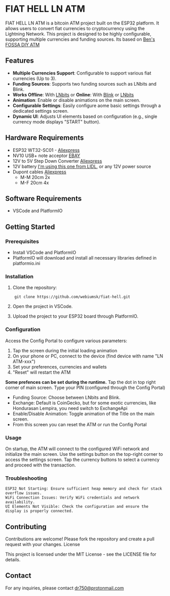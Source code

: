 # FIAT HELL LN ATM

FIAT HELL LN ATM is a bitcoin ATM project built on the ESP32 platform. It allows users to convert fiat currencies to cryptocurrency using the Lightning Network. This project is designed to be highly configurable, supporting multiple currencies and funding sources.
Its based on [Ben's FOSSA DIY ATM](https://github.com/lnbits/fossa)

## Features

- **Multiple Currencies Support**: Configurable to support various fiat currencies (Up to 3).
- **Funding Sources**: Supports two funding sources such as LNbits and Blink.
- **Works Offline**: With [LNbits](https://lnbits.com) or **Online**: With [Blink](https://blink.sv) or [LNbits](https://lnbits.com)
- **Animation**: Enable or disable animations on the main screen.
- **Configurable Settings**: Easily configure aome basic settings through a dedicated settings screen.
- **Dynamic UI**: Adjusts UI elements based on configuration (e.g., single currency mode displays "START" button).

## Hardware Requirements

- ESP32 WT32-SC01 - [Aliexpress](https://www.aliexpress.com/item/1005003191471709.html)
- NV10 USB+ note acceptor [EBAY](https://www.ebay.com/sch/i.html?_from=R40&_trksid=p3519243.m570.l1313&_nkw=nv10+usb%2B&_sacat=0)
- 12V to 5V Step Down Converter [Aliexpress](https://www.aliexpress.com/item/1005006407431542.html)
- 12V battery [I'm using this one from LIDL](https://www.lidl.de/p/parkside-12v-akku-papk-12-b4-4-ah/p100362831), or any 12V power source
- Dupont cables [Aliexpress](https://www.aliexpress.com/item/1005004022062472.html)
  - M-M 20cm 2x
  - M-F 20cm 4x

## Software Requirements

- VSCode and PlatformIO

## Getting Started

### Prerequisites

- Install VSCode and PlatformIO
- PlatformIO will download and install all necessary libraries defined in platformio.ini

### Installation

1. Clone the repository:
```
    git clone https://github.com/webiumsk/fiat-hell.git
```

2. Open the project in VSCode.

3. Upload the project to your ESP32 board through PlatformIO. 

### Configuration

Access the Config Portal to configure various parameters:
1. Tap the screen during the initial loading animation
2. On your phone or PC, connect to the device (find device with name "LN ATM-xxx")
3. Set your preferences, currencies and wallets
4. "Reset" will restart the ATM

**Some prefences can be set during the runtime.**
Tap the dot in top right corner of main screen.
Type your PIN (configured through the Config Portal)

- Funding Source: Choose between LNbits and Blink.
- Exchange: Default is CoinGecko, but for some exotic currencies, like Hondurasan Lempira, you need switch to ExchangeApi
- Enable/Disable Animation: Toggle animation of the Title on the main screen.
- From this screen you can reset the ATM or run the Config Portal 

### Usage

On startup, the ATM will connect to the configured WiFi network and initialize the main screen.
Use the settings button on the top-right corner to access the settings screen.
Tap the currency buttons to select a currency and proceed with the transaction.

### Troubleshooting

    ESP32 Not Starting: Ensure sufficient heap memory and check for stack overflow issues.
    WiFi Connection Issues: Verify WiFi credentials and network availability.
    UI Elements Not Visible: Check the configuration and ensure the display is properly connected.

## Contributing

Contributions are welcome! Please fork the repository and create a pull request with your changes.
License

This project is licensed under the MIT License - see the LICENSE file for details.

## Contact

For any inquiries, please contact dr750@protonmail.com
